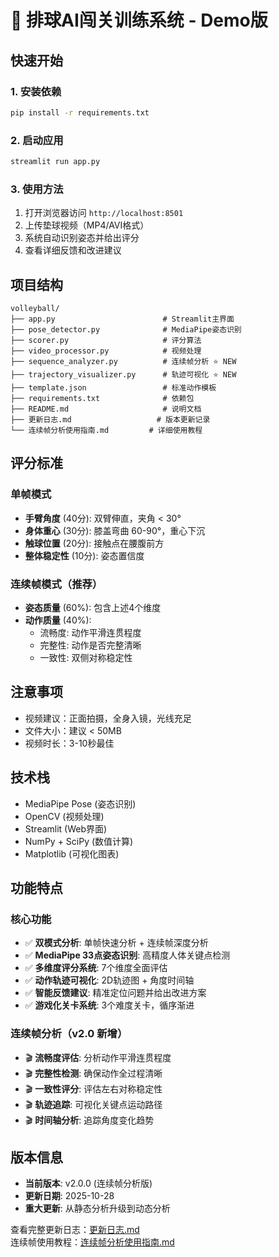 # 🏐 排球AI闯关训练系统 - Demo版

## 快速开始

### 1. 安装依赖
```bash
pip install -r requirements.txt
```

### 2. 启动应用
```bash
streamlit run app.py
```

### 3. 使用方法
1. 打开浏览器访问 `http://localhost:8501`
2. 上传垫球视频（MP4/AVI格式）
3. 系统自动识别姿态并给出评分
4. 查看详细反馈和改进建议

## 项目结构
```
volleyball/
├── app.py                        # Streamlit主界面
├── pose_detector.py              # MediaPipe姿态识别
├── scorer.py                     # 评分算法
├── video_processor.py            # 视频处理
├── sequence_analyzer.py          # 连续帧分析 ⭐ NEW
├── trajectory_visualizer.py      # 轨迹可视化 ⭐ NEW
├── template.json                 # 标准动作模板
├── requirements.txt              # 依赖包
├── README.md                     # 说明文档
├── 更新日志.md                   # 版本更新记录
└── 连续帧分析使用指南.md         # 详细使用教程
```

## 评分标准

### 单帧模式
- **手臂角度** (40分): 双臂伸直，夹角 < 30°
- **身体重心** (30分): 膝盖弯曲 60-90°，重心下沉
- **触球位置** (20分): 接触点在腰腹前方
- **整体稳定性** (10分): 姿态置信度

### 连续帧模式（推荐）
- **姿态质量** (60%): 包含上述4个维度
- **动作质量** (40%):
  - 流畅度: 动作平滑连贯程度
  - 完整性: 动作是否完整清晰
  - 一致性: 双侧对称稳定性

## 注意事项
- 视频建议：正面拍摄，全身入镜，光线充足
- 文件大小：建议 < 50MB
- 视频时长：3-10秒最佳

## 技术栈
- MediaPipe Pose (姿态识别)
- OpenCV (视频处理)
- Streamlit (Web界面)
- NumPy + SciPy (数值计算)
- Matplotlib (可视化图表)

## 功能特点

### 核心功能
- ✅ **双模式分析**: 单帧快速分析 + 连续帧深度分析
- ✅ **MediaPipe 33点姿态识别**: 高精度人体关键点检测
- ✅ **多维度评分系统**: 7个维度全面评估
- ✅ **动作轨迹可视化**: 2D轨迹图 + 角度时间轴
- ✅ **智能反馈建议**: 精准定位问题并给出改进方案
- ✅ **游戏化关卡系统**: 3个难度关卡，循序渐进

### 连续帧分析（v2.0 新增）
- 🎬 **流畅度评估**: 分析动作平滑连贯程度
- 🎬 **完整性检测**: 确保动作全过程清晰
- 🎬 **一致性评分**: 评估左右对称稳定性
- 🎬 **轨迹追踪**: 可视化关键点运动路径
- 🎬 **时间轴分析**: 追踪角度变化趋势

## 版本信息
- **当前版本**: v2.0.0 (连续帧分析版)
- **更新日期**: 2025-10-28
- **重大更新**: 从静态分析升级到动态分析

查看完整更新日志：[更新日志.md](更新日志.md)  
连续帧使用教程：[连续帧分析使用指南.md](连续帧分析使用指南.md)

